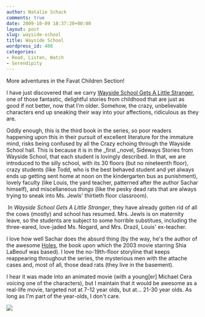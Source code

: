 ```yaml
---
author: Natalie Schack
comments: true
date: 2009-10-09 18:37:20+00:00
layout: post
slug: wayside-school
title: Wayside School
wordpress_id: 408
categories:
- Read, Listen, Watch
- Serendipity
---
```


More adventures in the Favat Children Section!

I have just discovered that we carry [Wayside School Gets A Little Stranger](http://nucat.lib.neu.edu/search~S13?/asachar%2C+louis/asachar+louis/1%2C1%2C3%2CE/frameset&FF=asachar+louis+1954&3%2C%2C3/indexsort=-), one of those fantastic, delightful stories from childhood that are just as good if not better, now that I'm older. Somehow, the crazy, unbelievable characters end up sneaking their way into your affections, ridiculous as they are.

Oddly enough, this is the third book in the series, so poor readers happening upon this in their pursuit of excellent literature for the immature mind, risks being confused by all the Crazy echoing through the Wayside School hall. This is because it is in the _first _novel, Sideways Stories from Wayside School, that each student is lovingly described. In that, we are introduced to the silly school, with its 30 floors (but no nineteenth floor), crazy students (like Todd, who is the best behaved student and yet always ends up getting sent home at noon on the kindergarten bus as punishment), lovely faculty (like Louis, the yard teacher, patterned after the author Sachar himself), and miscellaneous _things_ (like the pesky dead rats that are always trying to sneak into Ms. Jewls' thirtieth floor classroom).

 In _Wayside School Gets A Little Stranger_, they have already gotten rid of all the cows (mostly) and school has resumed. Mrs. Jewls is on maternity leave, so the students are subject to some horrible substitues, including the three-eared, love-jaded Ms. Nogard, and Mrs. Drazil, Louis' ex-teacher.

I love how well Sachar does the absurd thing (by the way, he's the author of the awesome [Holes](http://nucat.lib.neu.edu/search~S13?/asachar%2C+louis/asachar+louis/1%2C1%2C3%2CE/frameset&FF=asachar+louis+1954&1%2C%2C3/indexsort=-), the book upon which the 2003 movie starring Shia LaBeouf was based). I love the no-19th-floor storyline that keeps reappearing throughout the series, the mysterious men with the attache cases and, most of all, those dead rats (they live in the basement).

I hear it was made into an animated movie (with a young[er] Michael Cera voicing one of the characters), but I maintain that it would be awesome as a real-life movie, targeted not at 7-12 year olds, but at... 21-30 year olds. As long as I'm part of the year-olds, I don't care.

![](https://contentcafe2.btol.com/ContentCafe/Jacket.aspx?UserID=iii1neuniv&Password=neuniv&Return=T&type=L&Value=0380723816%20(pbk.)%20:&Options=Y)
